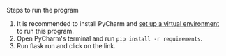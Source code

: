 Steps to run the program 
1. It is recommended to install PyCharm and [set up a virtual environment](https://www.jetbrains.com/help/pycharm/creating-virtual-environment.html) to run this program.
2. Open PyCharm's terminal and run `pip install -r requirements`.
3. Run flask run and click on the link.

